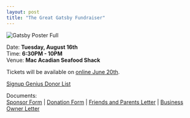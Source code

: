 ```yaml
---
layout: post  
title: "The Great Gatsby Fundraiser"
---
```


![Gatsby Poster Full](http://i.imgur.com/RayJjJC.jpg "center")

Date: **Tuesday, August 16th**  
Time: **6:30PM - 10PM**  
Venue: **Mac Acadian Seafood Shack**

Tickets will be available on [online June 20th](https://saline.revtrak.net/tek9.asp?pg=products&grp=20).

[Signup Genius Donor List](http://www.signupgenius.com/go/20f0a4dafab2ba2f49-donor2)

Documents:  
[Sponsor Form]({{site.link.url}}/assets/forms/Great-Gatsby-2016-Sponsor-Form.pdf) |
[Donation Form]({{site.link.url}}/assets/forms/Great-Gatsby-2016-Donation-Form.pdf) |
[Friends and Parents Letter]({{site.link.url}}/assets/forms/gatsby-friends-and-parent-letter-2016.pdf) |
[Business Owner Letter]({{site.link.url}}/assets/forms/GG_Business_owner_letter-2016.pdf)
